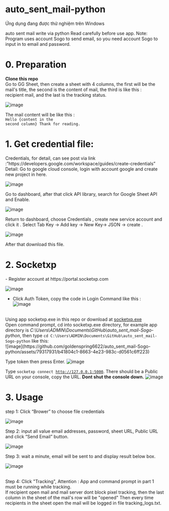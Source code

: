 # auto_sent_mail-python
Ứng dụng đang được thử nghiệm trên Windows

auto sent mail write via python
Read carefully before use app.
Note: Program uses account Sogo to send email, so you need account Sogo to input in to email 
and password.<br>
<h1>0. Preparation</h1>
<strong>Clone this repo</strong>
<br>Go to GG Sheet, then create a sheet with 4 columns, the first will be the mail's title, the second is the content of mail, the third is  like this :<br>
recipient mail, and the last is the tracking status.

![image](https://github.com/goldenspring6622/auto_sent_mail-Sogo-python/assets/79317931/5fd70e4b-aa5b-4a4a-b72a-01ef472681b0)

The mail content will be like this : <br>
                        <code>Hello
                        {content in the second column}
                        Thank for reading. </code>
<h1>1. Get credential file:</h1>
Credentials, for detail, can see post via link :”https://developers.google.com/workspace/guides/create-credentials”
Detail:
Go to google cloud console, login with account google and create new project in here.

![image](https://github.com/botsamqntdata/auto_sent_mail-python/assets/128407982/47f47af8-6937-467a-b475-20beee0b28ca)

Go to dashboard, after that click API library, search for Google Sheet API and Enable.

![image](https://github.com/botsamqntdata/auto_sent_mail-python/assets/128407982/6dc8f04b-3a14-48a7-aeab-7954226baeac)

Return to dashboard, choose Credentials , create new service account and click it .
Select Tab Key -> Add key -> New Key-> JSON -> create .

![image](https://github.com/botsamqntdata/auto_sent_mail-python/assets/128407982/9f3008f5-c405-4b2f-a98c-0a3b51fe297b)

After that download this file.
<h1>2. Socketxp</h1>
- Register account at https://portal.socketxp.com<br>

![image](https://github.com/goldenspring6622/auto_sent_mail-Sogo-python/assets/79317931/fd675e09-51f8-4409-9d35-4e985b4369db)

- Click Auth Token, copy the code in Login Command like this :<br>
![image](https://github.com/goldenspring6622/auto_sent_mail-Sogo-python/assets/79317931/8ca639ed-7e19-4c74-bec5-3b0ce64c5cfc)

<br>
Using app socketxp.exe in this repo or download  at <a href="https://portal.socketxp.com/download/windows/amd64/socketxp.exe">socketxp.exe</a> 
<br>
Open command prompt, cd into socketxp.exe directory, for example app directory is <i>C:\Users\ADMIN\Documents\GitHub\auto_sent_mail-Sogo-python</i>, then type <code>cd C:\Users\ADMIN\Documents\GitHub\auto_sent_mail-Sogo-python</code> like this:<br> 
![image](https://github.com/goldenspring6622/auto_sent_mail-Sogo-python/assets/79317931/b41804c1-8663-4e23-983c-d0561c6ff223)

Type token then press Enter.
![image](https://github.com/goldenspring6622/auto_sent_mail-Sogo-python/assets/79317931/e7563b93-99d2-4730-b9b5-22df88294a2e)

Type <code>socketxp connect http://127.0.0.1:5000</code>. There should be a Public URL on your console, copy the URL. <strong>Dont shut the console down.</strong>
![image](https://github.com/goldenspring6622/auto_sent_mail-Sogo-python/assets/79317931/8df46d02-7b13-4b2d-bcaf-542416f4095d)

<h1>3. Usage</h1>

step 1: Click “Brower” to choose file credentials

![image](https://github.com/goldenspring6622/auto_sent_mail-Sogo-python/assets/79317931/a738f28a-62ed-413b-9fc7-e8c5dff86c2e)

Step 2: input all value email addresses, password, sheet URL, Public URL and click “Send Email” button.

![image](https://github.com/goldenspring6622/auto_sent_mail-Sogo-python/assets/79317931/e2313c85-d1d6-4470-ba1c-d05dec5b740d)


Step 3: wait a minute, email will be sent to and display result below box.

![image](https://github.com/goldenspring6622/auto_sent_mail-Sogo-python/assets/79317931/0e827dc7-d496-4501-826a-ed32b0e7b473)

 <br>Step 4: Click "Tracking", Attention : App and command prompt in part 1 must be running while tracking.<br>
If recipient open mail and mail server dont block pixel tracking, then the last column in the sheet of the mail's row will be "opened"
Then every time recipients in the sheet open the mail will be logged in file tracking_logs.txt.
